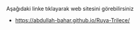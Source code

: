 
Aşağıdaki linke tıklayarak web sitesini görebilirsiniz
  - https://abdullah-bahar.github.io/Ruya-Trilece/
